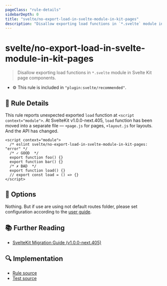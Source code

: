 ```yaml
---
pageClass: "rule-details"
sidebarDepth: 0
title: "svelte/no-export-load-in-svelte-module-in-kit-pages"
description: "Disallow exporting load functions in `*.svelte` module in Svelte Kit page components."
---
```


# svelte/no-export-load-in-svelte-module-in-kit-pages

> Disallow exporting load functions in `*.svelte` module in Svelte Kit page components.

- :gear: This rule is included in `"plugin:svelte/recommended"`.

## :book: Rule Details

This rule reports unexpected exported `load` function at `<script context="module">`.
At SvelteKit v1.0.0-next.405, `load` function has been moved into a separate file — `+page.js` for pages, `+layout.js` for layouts.
And the API has changed.

<ESLintCodeBlock>

<!--eslint-skip-->

```svelte
<script context="module">
  /* eslint svelte/no-export-load-in-svelte-module-in-kit-pages: "error" */
  /* ✓ GOOD  */
  export function foo() {}
  export function bar() {}
  /* ✗ BAD  */
  export function load() {}
  // export const load = () => {}
</script>
```

</ESLintCodeBlock>

## :wrench: Options

Nothing. But if use are using not default routes folder, please set configuration according to the [user guide](../user-guide.md#settings-kit).

## :books: Further Reading

- [SvelteKit Migration Guide (v1.0.0-next.405)](https://github.com/sveltejs/kit/discussions/5774#discussioncomment-3292693)

## :mag: Implementation

- [Rule source](https://github.com/ota-meshi/eslint-plugin-svelte/blob/main/src/rules/no-export-load-in-svelte-module-in-kit-pages.ts)
- [Test source](https://github.com/ota-meshi/eslint-plugin-svelte/blob/main/tests/src/rules/no-export-load-in-svelte-module-in-kit-pages.ts)
